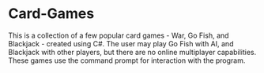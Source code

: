# Card-Games
This is a collection of a few popular card games - War, Go Fish, and Blackjack - created using C#. The user may play Go Fish with AI, and Blackjack with other players, but there are no online multiplayer capabilities. These games use the command prompt for interaction with the program.
